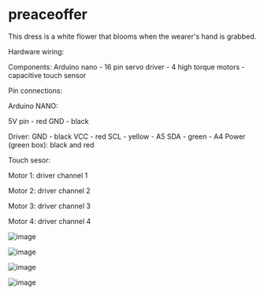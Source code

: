 # preaceoffer
This dress is a white flower that blooms when the wearer's hand is grabbed. 

Hardware wiring: 

Components:
Arduino nano - 16 pin servo driver - 4 high torque motors - capacitive touch sensor

Pin connections: 

Arduino NANO:

5V pin - red
GND - black 

Driver:
GND - black 
VCC - red 
SCL - yellow - A5
SDA - green - A4
Power (green box): black and red 

Touch sesor: 

Motor 1: driver channel 1

Motor 2: driver channel 2

Motor 3: driver channel 3

Motor 4: driver channel 4

![image](https://github.com/user-attachments/assets/fd6d9647-fc17-491d-9a4a-d59ab2b8e5d4)


![image](https://github.com/user-attachments/assets/48aa789f-f416-46c2-85c3-a5f239adb91f)

![image](https://github.com/user-attachments/assets/ad6b756f-9ec6-4235-9e88-a32dc1573dce)

![image](https://github.com/user-attachments/assets/3bf618be-3e5c-4b39-aec2-d67c1a5f1467)



